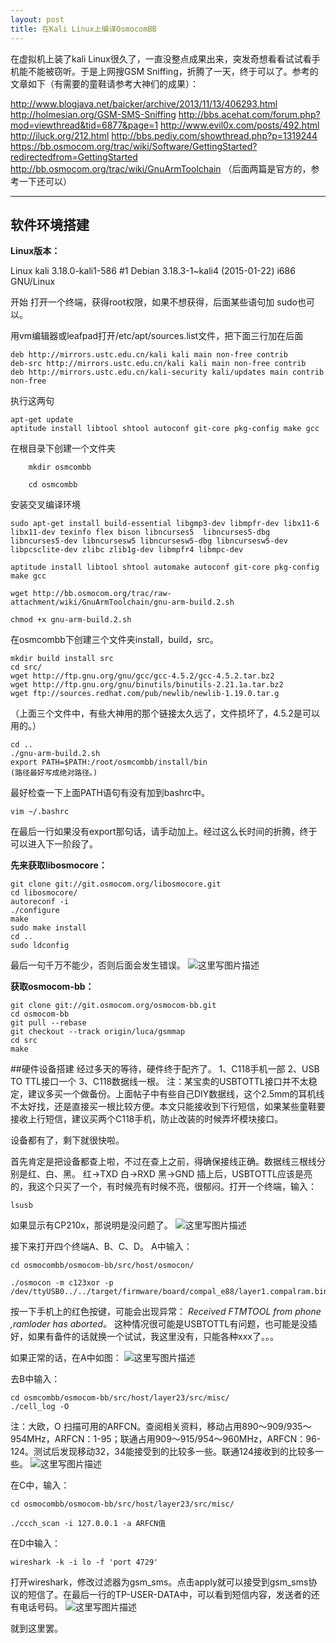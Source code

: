 ```yaml
---
layout: post
title: 在Kali Linux上编译OsmocomBB
---
```



在虚拟机上装了kali Linux很久了，一直没整点成果出来，突发奇想看看试试看手机能不能被窃听。于是上网搜GSM Sniffing，折腾了一天，终于可以了。参考的文章如下（有需要的童鞋请参考大神们的成果）：

http://www.blogjava.net/baicker/archive/2013/11/13/406293.html
http://holmesian.org/GSM-SMS-Sniffing
http://bbs.acehat.com/forum.php?mod=viewthread&tid=6877&page=1
http://www.evil0x.com/posts/492.html
http://iluck.org/212.html
http://bbs.pediy.com/showthread.php?p=1319244
https://bb.osmocom.org/trac/wiki/Software/GettingStarted?redirectedfrom=GettingStarted
http://bb.osmocom.org/trac/wiki/GnuArmToolchain
（后面两篇是官方的，参考一下还可以）

-------------------

## 软件环境搭建

**Linux版本：**

Linux kali 3.18.0-kali1-586 #1 Debian 3.18.3-1~kali4 (2015-01-22) i686 GNU/Linux

开始
打开一个终端，获得root权限，如果不想获得，后面某些语句加 sudo也可以。

用vm编辑器或leafpad打开/etc/apt/sources.list文件，把下面三行加在后面
```
deb http://mirrors.ustc.edu.cn/kali kali main non-free contrib
deb-src http://mirrors.ustc.edu.cn/kali kali main non-free contrib
deb http://mirrors.ustc.edu.cn/kali-security kali/updates main contrib non-free
```
执行这两句
```
apt-get update
aptitude install libtool shtool autoconf git-core pkg-config make gcc
```
在根目录下创建一个文件夹
```
    mkdir osmcombb

    cd osmcombb
```
安装交叉编译环境
```
sudo apt-get install build-essential libgmp3-dev libmpfr-dev libx11-6 libx11-dev texinfo flex bison libncurses5  libncurses5-dbg libncurses5-dev libncursesw5 libncursesw5-dbg libncursesw5-dev libpcsclite-dev zlibc zlib1g-dev libmpfr4 libmpc-dev
```
```
aptitude install libtool shtool automake autoconf git-core pkg-config make gcc
```
```
wget http://bb.osmocom.org/trac/raw-attachment/wiki/GnuArmToolchain/gnu-arm-build.2.sh

chmod +x gnu-arm-build.2.sh
```
在osmcombb下创建三个文件夹install，build，src。
```
mkdir build install src
cd src/
wget http://ftp.gnu.org/gnu/gcc/gcc-4.5.2/gcc-4.5.2.tar.bz2
wget http://ftp.gnu.org/gnu/binutils/binutils-2.21.1a.tar.bz2
wget ftp://sources.redhat.com/pub/newlib/newlib-1.19.0.tar.g
```
（上面三个文件中，有些大神用的那个链接太久远了，文件损坏了，4.5.2是可以用的。）
```
cd ..
./gnu-arm-build.2.sh
export PATH=$PATH:/root/osmcombb/install/bin
(路径最好写成绝对路径。)
```
最好检查一下上面PATH语句有没有加到bashrc中。
```
vim ~/.bashrc
```
在最后一行如果没有export那句话，请手动加上。经过这么长时间的折腾，终于可以进入下一阶段了。

**先来获取libosmocore：**
```
git clone git://git.osmocom.org/libosmocore.git
cd libosmocore/
autoreconf -i
./configure
make
sudo make install
cd ..
sudo ldconfig
```
最后一句千万不能少，否则后面会发生错误。
![这里写图片描述](/myBlog/images/kali1.jpg)

**获取osmocom-bb：**
```
git clone git://git.osmocom.org/osmocom-bb.git
cd osmocom-bb
git pull --rebase
git checkout --track origin/luca/gsmmap
cd src
make
```
##硬件设备搭建
经过多天的等待，硬件终于配齐了。
1、C118手机一部
2、USB TO TTL接口一个
3、C118数据线一根。
注：某宝卖的USBTOTTL接口并不太稳定，建议多买一个做备份。上面帖子中有些自己DIY数据线，这个2.5mm的耳机线不太好找，还是直接买一根比较方便。本文只能接收到下行短信，如果某些童鞋要接收上行短信，建议买两个C118手机，防止改装的时候弄坏模块接口。

设备都有了，剩下就很快啦。

首先肯定是把设备都查上啦，不过在查上之前，得确保接线正确。数据线三根线分别是红、白、黑。
红->TXD
白->RXD
黑->GND
插上后，USBTOTTL应该是亮的，我这个只买了一个，有时候亮有时候不亮，很郁闷。打开一个终端，输入：
```
lsusb
```
如果显示有CP210x，那说明是没问题了。
![这里写图片描述](/myBlog/images/kali2.jpg)

接下来打开四个终端A、B、C、D。
A中输入：
```
cd osmocombb/osmocom-bb/src/host/osmocon/

./osmocon -m c123xor -p /dev/ttyUSB0../../target/firmware/board/compal_e88/layer1.compalram.bin
```
按一下手机上的红色按键，可能会出现异常：
*Received FTMTOOL from phone ,ramloder has aborted。*
这种情况很可能是USBTOTTL有问题，也可能是没插好，如果有备件的话就换一个试试，我这里没有，只能各种xxx了。。。

如果正常的话，在A中如图：
![这里写图片描述](/myBlog/images/kali3.jpg)

去B中输入：
```
cd osmcombb/osmocom-bb/src/host/layer23/src/misc/
./cell_log -O
```
注：大欧，O
扫描可用的ARFCN。查阅相关资料，移动占用890～909/935～954MHz，ARFCN：1-95；联通占用909～915/954～960MHz，ARFCN：96-124。测试后发现移动32，34能接受到的比较多一些。联通124接收到的比较多一些。
![这里写图片描述](/myBlog/images/kali4.jpg)

在C中，输入：
```
cd osmocombb/osmocom-bb/src/host/layer23/src/misc/

./ccch_scan -i 127.0.0.1 -a ARFCN值
```

在D中输入：
```
wireshark -k -i lo -f 'port 4729'
```
打开wireshark，修改过滤器为gsm_sms。点击apply就可以接受到gsm_sms协议的短信了。在最后一行的TP-USER-DATA中，可以看到短信内容，发送者的还有电话号码。
![这里写图片描述](/myBlog/images/kali5.jpg)

就到这里罢。
